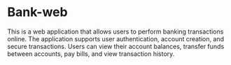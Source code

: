# Bank-web
This is a web application that allows users to perform banking transactions online. The application supports user authentication, account creation, and secure transactions. Users can view their account balances, transfer funds between accounts, pay bills, and view transaction history. 
